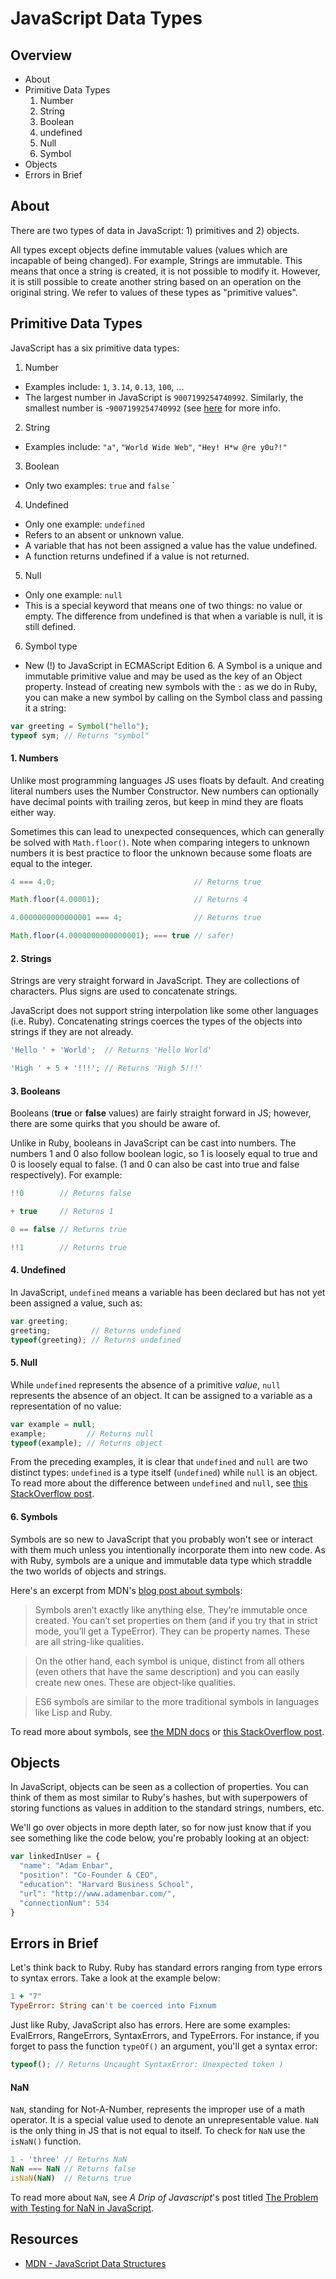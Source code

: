 # JavaScript Data Types

## Overview

* About
* Primitive Data Types
  1. Number
  2. String
  3. Boolean
  4. undefined
  5. Null
  6. Symbol
* Objects
* Errors in Brief

## About

There are two types of data in JavaScript: 1) primitives and 2) objects.

All types except objects define immutable values (values which are incapable of being changed). For example, Strings are immutable. This means that once a string is created, it is not possible to modify it. However, it is still possible to create another string based on an operation on the original string. We refer to values of these types as "primitive values".

## Primitive Data Types

JavaScript has a six primitive data types:

1. Number
  - Examples include: `1`, `3.14`, `0.13`, `100`, ...
  - The largest number in JavaScript is `9007199254740992`. Similarly, the smallest number is -`9007199254740992` (see [here](http://stackoverflow.com/a/307200/2890716) for more info.

2. String
  - Examples include:  `"a"`, `"World Wide Web"`, `"Hey! H*w @re y0u?!"`

3. Boolean
  - Only two examples: `true` and `false`
`
4. Undefined
  - Only one example: `undefined`
  - Refers to an absent or unknown value. 
  - A variable that has not been assigned a value has the value undefined.
  - A function returns undefined if a value is not returned.

5. Null
  - Only one example: `null`
  - This is a special keyword that means one of two things: no value or empty.  The difference from undefined is that when a variable is null, it is still defined.

6. Symbol type
 - New (!) to JavaScript in ECMAScript Edition 6. A Symbol is a unique and immutable primitive value and may be used as the key of an Object property. Instead of creating new symbols with the `:` as we do in Ruby, you can make a new symbol by calling on the Symbol class and passing it a string:

```javascript
var greeting = Symbol("hello");
typeof sym; // Returns "symbol"
```

#### 1. Numbers

Unlike most programming languages JS uses floats by default. And creating literal numbers uses the Number Constructor. New numbers can optionally have decimal points with trailing zeros, but keep in mind they are floats either way.

Sometimes this can lead to unexpected consequences, which can generally be solved with `Math.floor()`.  Note when comparing integers to unknown numbers it is best practice to floor the unknown because some floats are equal to the integer.

```javascript
4 === 4.0;                               // Returns true

Math.floor(4.00001);                     // Returns 4

4.0000000000000001 === 4;                // Returns true

Math.floor(4.0000000000000001); === true // safer!
```

#### 2. Strings

Strings are very straight forward in JavaScript.  They are collections of characters.  Plus signs are used to concatenate strings.

JavaScript does not support string interpolation like some other languages (i.e. Ruby). Concatenating strings coerces the types of the objects into strings if they are not already.

```javascript
'Hello ' + 'World';  // Returns 'Hello World'

'High ' + 5 + '!!!'; // Returns 'High 5!!!'
```

#### 3. Booleans

Booleans (**true** or **false** values) are fairly straight forward in JS; however, there are some quirks that you should be aware of.

Unlike in Ruby, booleans in JavaScript can be cast into numbers. The numbers 1 and 0 also follow boolean logic, so 1 is loosely equal to true and 0 is loosely equal to false. (1 and 0 can also be cast into true and false respectively). For example:

```javascript
!!0        // Returns false 

+ true     // Returns 1 

0 == false // Returns true 

!!1        // Returns true
```

#### 4. Undefined 

In JavaScript, `undefined` means a variable has been declared but has not yet been assigned a value, such as:

```javascript
var greeting;
greeting;         // Returns undefined
typeof(greeting); // Returns undefined
```

#### 5. Null

While `undefined` represents the absence of a primitive *value*, `null` represents the absence of an object. It can be assigned to a variable as a representation of no value:

```javascript
var example = null;
example;         // Returns null
typeof(example); // Returns object
```

From the preceding examples, it is clear that `undefined` and `null` are two distinct types: `undefined` is a type itself (`undefined`) while `null` is an object. To read more about the difference between `undefined` and `null`, see [this StackOverflow post](http://stackoverflow.com/q/5076944/2890716).

#### 6. Symbols

Symbols are so new to JavaScript that you probably won't see or interact with them much unless you intentionally incorporate them into new code. As with Ruby, symbols are a unique and immutable data type which straddle the two worlds of objects and strings. 

Here's an excerpt from MDN's [blog post about symbols](https://hacks.mozilla.org/2015/06/es6-in-depth-symbols/):

> Symbols aren’t exactly like anything else. They’re immutable once created. You can’t set properties on them (and if you try that in strict mode, you’ll get a TypeError). They can be property names. These are all string-like qualities.

> On the other hand, each symbol is unique, distinct from all others (even others that have the same description) and you can easily create new ones. These are object-like qualities.

> ES6 symbols are similar to the more traditional symbols in languages like Lisp and Ruby.

To read more about symbols, see [the MDN docs](https://developer.mozilla.org/en-US/docs/Web/JavaScript/Reference/Global_Objects/Symbol) or [this StackOverflow post](http://stackoverflow.com/q/21724326/2890716).

## Objects

In JavaScript, objects can be seen as a collection of properties. You can think of them as most similar to Ruby's hashes, but with superpowers of storing functions as values in addition to the standard strings, numbers, etc. 

We'll go over objects in more depth later, so for now just know that if you see something like the code below, you're probably looking at an object:

```javascript
var linkedInUser = {
  "name": "Adam Enbar",
  "position": "Co-Founder & CEO",
  "education": "Harvard Business School",
  "url": "http://www.adamenbar.com/",
  "connectionNum": 534
}
```

## Errors in Brief

Let's think back to Ruby. Ruby has standard errors ranging from type errors to syntax errors. Take a look at the example below:

```ruby
1 + "7"
TypeError: String can't be coerced into Fixnum
```

Just like Ruby, JavaScript also has errors. Here are some examples: EvalErrors, RangeErrors, SyntaxErrors, and TypeErrors. For instance, if you forget to pass the function `typeOf()` an argument, you'll get a syntax error:

```javascript
typeof(); // Returns Uncaught SyntaxError: Unexpected token )
```

#### NaN

`NaN`, standing for Not-A-Number, represents the improper use of a math operator. It is a special value used to denote an unrepresentable value. `NaN` is the only thing in JS that is not equal to itself. To check for `NaN` use the `isNaN()` function.

```javascript
1 - 'three' // Returns NaN
NaN === NaN // Returns false
isNaN(NaN)  // Returns true
```
To read more about `NaN`, see *A Drip of Javascript*'s post titled [The Problem with Testing for NaN in JavaScript](http://adripofjavascript.com/blog/drips/the-problem-with-testing-for-nan-in-javascript.html).

## Resources

* [MDN - JavaScript Data Structures](https://developer.mozilla.org/en-US/docs/Web/JavaScript/Data_structures)
